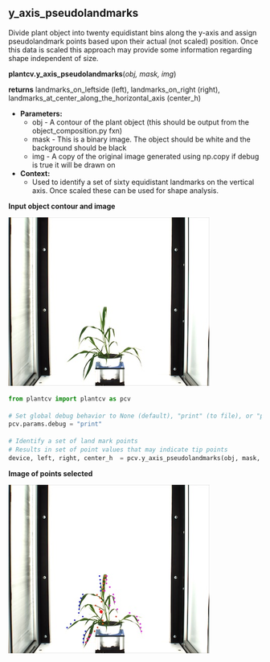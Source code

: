 ## y_axis_pseudolandmarks

Divide plant object into twenty equidistant bins along the y-axis and assign pseudolandmark points based upon their 
actual (not scaled) position. Once this data is scaled this approach may provide some information regarding shape 
independent of size.

**plantcv.y_axis_pseudolandmarks**(*obj, mask, img*)

**returns** landmarks_on_leftside (left), landmarks_on_right (right), landmarks_at_center_along_the_horizontal_axis (center_h)

- **Parameters:**
    - obj - A contour of the plant object (this should be output from the object_composition.py fxn)
    - mask - This is a binary image. The object should be white and the background should be black
    - img - A copy of the original image generated using np.copy if debug is true it will be drawn on
- **Context:**
    - Used to identify a set of sixty equidistant landmarks on the vertical axis. Once scaled these can be used for shape analysis.
    
**Input object contour and image**

![Screenshot](img/documentation_images/y_axis_pseudolandmarks/ypl_example_image.jpg)

```python
from plantcv import plantcv as pcv

# Set global debug behavior to None (default), "print" (to file), or "plot" (Jupyter Notebooks or X11)
pcv.params.debug = "print"

# Identify a set of land mark points
# Results in set of point values that may indicate tip points
device, left, right, center_h  = pcv.y_axis_pseudolandmarks(obj, mask, img)
```

**Image of points selected**

![Screenshot](img/documentation_images/y_axis_pseudolandmarks/yap_output.jpg)
